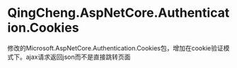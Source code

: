 # QingCheng.AspNetCore.Authentication.Cookies
修改的Microsoft.AspNetCore.Authentication.Cookies包，增加在cookie验证模式下。ajax请求返回json而不是直接跳转页面
